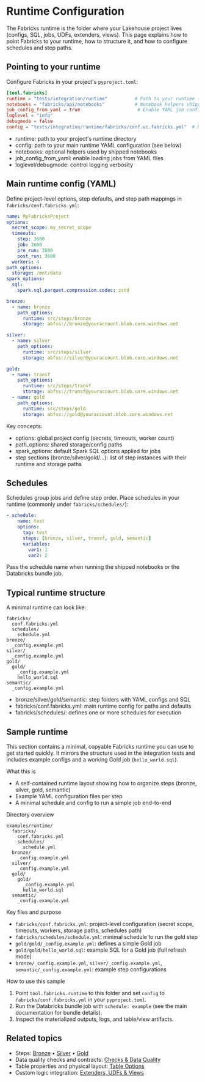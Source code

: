 # Runtime Configuration

The Fabricks runtime is the folder where your Lakehouse project lives (configs, SQL, jobs, UDFs, extenders, views). This page explains how to point Fabricks to your runtime, how to structure it, and how to configure schedules and step paths.

## Pointing to your runtime

Configure Fabricks in your project's `pyproject.toml`:

```toml
[tool.fabricks]
runtime = "tests/integration/runtime"          # Path to your runtime (jobs, SQL, configs)
notebooks = "fabricks/api/notebooks"           # Notebook helpers shipped with Fabricks
job_config_from_yaml = true                     # Enable YAML job config
loglevel = "info"
debugmode = false
config = "tests/integration/runtime/fabricks/conf.uc.fabricks.yml"  # Main runtime config
```

- runtime: path to your project&#39;s runtime directory
- config: path to your main runtime YAML configuration (see below)
- notebooks: optional helpers used by shipped notebooks
- job_config_from_yaml: enable loading jobs from YAML files
- loglevel/debugmode: control logging verbosity

## Main runtime config (YAML)

Define project-level options, step defaults, and step path mappings in `fabricks/conf.fabricks.yml`:

```yaml
name: MyFabricksProject
options:
  secret_scope: my_secret_scope
  timeouts:
    step: 3600
    job: 3600
    pre_run: 3600
    post_run: 3600
  workers: 4
path_options:
  storage: /mnt/data
spark_options:
  sql:
    spark.sql.parquet.compression.codec: zstd

bronze:
  - name: bronze
    path_options:
      runtime: src/steps/bronze
      storage: abfss://bronze@youraccount.blob.core.windows.net

silver:
  - name: silver
    path_options:
      runtime: src/steps/silver
      storage: abfss://silver@youraccount.blob.core.windows.net

gold:
  - name: transf
    path_options:
      runtime: src/steps/transf
      storage: abfss://transf@youraccount.blob.core.windows.net
  - name: gold
    path_options:
      runtime: src/steps/gold
      storage: abfss://gold@youraccount.blob.core.windows.net
```

Key concepts:
- options: global project config (secrets, timeouts, worker count)
- path_options: shared storage/config paths
- spark_options: default Spark SQL options applied for jobs
- step sections (bronze/silver/gold/...): list of step instances with their runtime and storage paths

## Schedules

Schedules group jobs and define step order. Place schedules in your runtime (commonly under `fabricks/schedules/`):

```yaml
- schedule:
    name: test
    options:
      tag: test
      steps: [bronze, silver, transf, gold, semantic]
      variables:
        var1: 1
        var2: 2
```

Pass the schedule name when running the shipped notebooks or the Databricks bundle job.

## Typical runtime structure

A minimal runtime can look like:

```
fabricks/
  conf.fabricks.yml
  schedules/
    schedule.yml
bronze/
  _config.example.yml
silver/
  _config.example.yml
gold/
  gold/
    _config.example.yml
    hello_world.sql
semantic/
  _config.example.yml
```

- bronze/silver/gold/semantic: step folders with YAML configs and SQL
- fabricks/conf.fabricks.yml: main runtime config for paths and defaults
- fabricks/schedules/: defines one or more schedules for execution

## Sample runtime

This section contains a minimal, copyable Fabricks runtime you can use to get started quickly. It mirrors the structure used in the integration tests and includes example configs and a working Gold job (`hello_world.sql`).

What this is
- A self-contained runtime layout showing how to organize steps (bronze, silver, gold, semantic)
- Example YAML configuration files per step
- A minimal schedule and config to run a simple job end-to-end

Directory overview
```
examples/runtime/
  fabricks/
    conf.fabricks.yml
    schedules/
      schedule.yml
  bronze/
    _config.example.yml
  silver/
    _config.example.yml
  gold/
    gold/
      _config.example.yml
      hello_world.sql
  semantic/
    _config.example.yml
```

Key files and purpose
- `fabricks/conf.fabricks.yml`: project-level configuration (secret scope, timeouts, workers, storage paths, schedules path)
- `fabricks/schedules/schedule.yml`: minimal schedule to run the gold step
- `gold/gold/_config.example.yml`: defines a simple Gold job
- `gold/gold/hello_world.sql`: example SQL for a Gold job (full refresh mode)
- `bronze/_config.example.yml`, `silver/_config.example.yml`, `semantic/_config.example.yml`: example step configurations

How to use this sample
1) Point `tool.fabricks.runtime` to this folder and set `config` to `fabricks/conf.fabricks.yml` in your `pyproject.toml`.
2) Run the Databricks bundle job with `schedule: example` (see the main documentation for bundle details).
3) Inspect the materialized outputs, logs, and table/view artifacts.

## Related topics

- Steps: [Bronze](steps/bronze.md) • [Silver](steps/silver.md) • [Gold](steps/gold.md)
- Data quality checks and contracts: [Checks & Data Quality](./reference/checks-data-quality.md)
- Table properties and physical layout: [Table Options](./reference/table-options.md)
- Custom logic integration: [Extenders, UDFs & Views](./reference/extenders-udfs-parsers.md)

